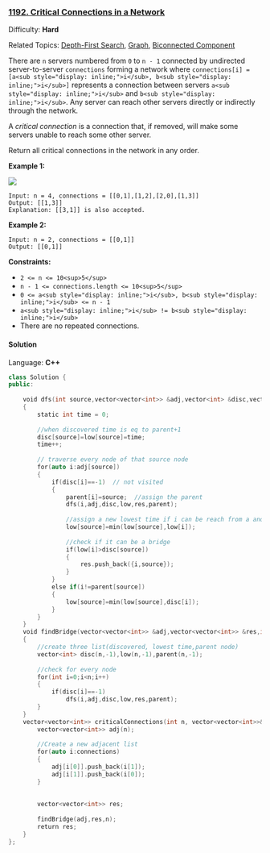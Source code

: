 ### [1192\. Critical Connections in a Network](https://leetcode.com/problems/critical-connections-in-a-network/)

Difficulty: **Hard**  

Related Topics: [Depth-First Search](https://leetcode.com/tag/depth-first-search/), [Graph](https://leetcode.com/tag/graph/), [Biconnected Component](https://leetcode.com/tag/biconnected-component/)


There are `n` servers numbered from `0` to `n - 1` connected by undirected server-to-server `connections` forming a network where `connections[i] = [a<sub style="display: inline;">i</sub>, b<sub style="display: inline;">i</sub>]` represents a connection between servers `a<sub style="display: inline;">i</sub>` and `b<sub style="display: inline;">i</sub>`. Any server can reach other servers directly or indirectly through the network.

A _critical connection_ is a connection that, if removed, will make some servers unable to reach some other server.

Return all critical connections in the network in any order.

**Example 1:**

![](https://assets.leetcode.com/uploads/2019/09/03/1537_ex1_2.png)

```
Input: n = 4, connections = [[0,1],[1,2],[2,0],[1,3]]
Output: [[1,3]]
Explanation: [[3,1]] is also accepted.
```

**Example 2:**

```
Input: n = 2, connections = [[0,1]]
Output: [[0,1]]
```

**Constraints:**

*   `2 <= n <= 10<sup>5</sup>`
*   `n - 1 <= connections.length <= 10<sup>5</sup>`
*   `0 <= a<sub style="display: inline;">i</sub>, b<sub style="display: inline;">i</sub> <= n - 1`
*   `a<sub style="display: inline;">i</sub> != b<sub style="display: inline;">i</sub>`
*   There are no repeated connections.


#### Solution

Language: **C++**

```c++
class Solution {
public:
    
    void dfs(int source,vector<vector<int>> &adj,vector<int> &disc,vector<int> &low,vector<vector<int>> &res,vector<int> &parent)
    {
        static int time = 0;
        
        //when discovered time is eq to parent+1 
        disc[source]=low[source]=time;
        time++;
        
        // traverse every node of that source node        
        for(auto i:adj[source])
        {
            if(disc[i]==-1)  // not visited
            {
                parent[i]=source;  //assign the parent
                dfs(i,adj,disc,low,res,parent);
                
                //assign a new lowest time if i can be reach from a another back edge
                low[source]=min(low[source],low[i]);
                
                //check if it can be a bridge
                if(low[i]>disc[source])
                {
                    res.push_back({i,source});
                }
            }
            else if(i!=parent[source])
            {
                low[source]=min(low[source],disc[i]);
            }
        }
    }
    void findBridge(vector<vector<int>> &adj,vector<vector<int>> &res,int n)
    {
        //create three list(discovered, lowest time,parent node)
        vector<int> disc(n,-1),low(n,-1),parent(n,-1);
        
        //check for every node
        for(int i=0;i<n;i++)
        {
            if(disc[i]==-1)
                dfs(i,adj,disc,low,res,parent);
        }
    }
    vector<vector<int>> criticalConnections(int n, vector<vector<int>>& connections) {
        vector<vector<int>> adj(n);
        
        //Create a new adjacent list
        for(auto i:connections)
        {
            adj[i[0]].push_back(i[1]);
            adj[i[1]].push_back(i[0]); 
        }
        
        
        vector<vector<int>> res;
        
        findBridge(adj,res,n);
        return res;
    }
};
```
